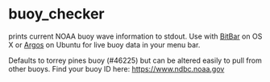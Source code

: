# buoy_checker

prints current NOAA buoy wave information to stdout.
Use with [BitBar](https://github.com/matryer/bitbar) on OS X or [Argos](https://github.com/p-e-w/argos) on Ubuntu for live buoy data in your menu bar.

Defaults to torrey pines buoy (#46225) but can be altered easily to pull from other buoys. Find your buoy ID here: https://www.ndbc.noaa.gov